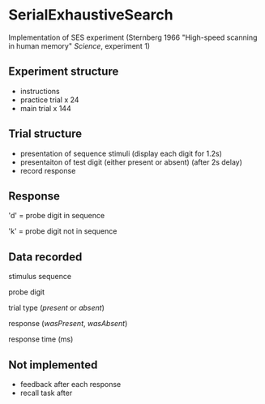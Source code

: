 # SerialExhaustiveSearch
Implementation of SES experiment (Sternberg 1966 "High-speed scanning in human memory" _Science_, experiment 1)

Experiment structure
---
- instructions
- practice trial x 24
- main trial x 144

Trial structure
---
- presentation of sequence stimuli (display each digit for 1.2s)
- presentaiton of test digit (either present or absent) (after 2s delay)
- record response

Response
---
'd' = probe digit in sequence

'k' = probe digit not in sequence

Data recorded
---
stimulus sequence

probe digit

trial type (*present* or *absent*)

response (*wasPresent*, *wasAbsent*)

response time (ms)



Not implemented
---
- feedback after each response
- recall task after
